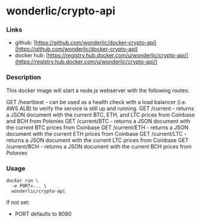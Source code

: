 # wonderlic/crypto-api

### Links

* github: [https://github.com/wonderlic/docker-crypto-api](https://github.com/wonderlic/docker-crypto-api)
* docker hub: [https://registry.hub.docker.com/u/wonderlic/crypto-api/](https://registry.hub.docker.com/u/wonderlic/crypto-api/)

### Description

This docker image will start a node.js webserver with the following routes:

GET /heartbeat - can be used as a health check with a load balancer (i.e. AWS ALB) to verify the service is still up and running.
GET /current - returns a JSON document with the current BTC, ETH, and LTC prices from Coinbase and BCH from Poloniex
GET /current/BTC - returns a JSON document with the current BTC prices from Coinbase
GET /current/ETH - returns a JSON document with the current ETH prices from Coinbase
GET /current/LTC - returns a JSON document with the current LTC prices from Coinbase
GET /current/BCH - returns a JSON document with the current BCH prices from Poloniex

### Usage

```
docker run \
  -e PORT=... \
  wonderlic/crypto-api
```

If not set:
*  PORT defaults to 8080
